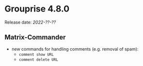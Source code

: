 # Grouprise 4.8.0

Release date: *2022-??-??*

## Matrix-Commander

* new commands for handling comments (e.g. removal of spam):
    * `comment show URL`
    * `comment delete URL`
